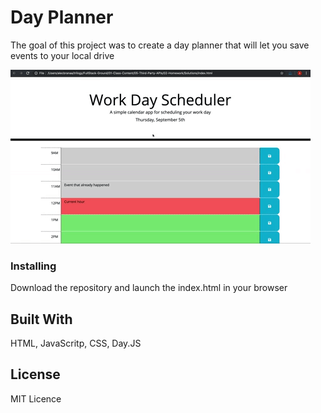 # Day Planner

The goal of this project was to create a day planner that will let you save events to your local drive

![A user clicks on slots on the color-coded calendar and edits the events.](./Assets/05-third-party-apis-homework-demo.gif)

### Installing

Download the repository and launch the index.html in your browser

## Built With

HTML, JavaScritp, CSS, Day.JS

## License

MIT Licence



